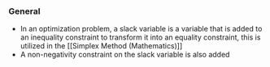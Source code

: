 ### General
- In an optimization problem, a slack variable is a variable that is added to an inequality constraint to transform it into an equality constraint, this is utilized in the [[Simplex Method (Mathematics)]]
- A non-negativity constraint on the slack variable is also added

